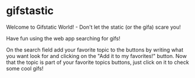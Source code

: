# gifstastic
Welcome to Gifstatic World! - Don't let the static (or the gifa) scare you!

Have fun using the web app searching for gifs!

On the search field add your favorite topic to the buttons by writing what you want look for and clicking on the "Add it to my favorites!" button. 
Now that the topic is part of your favorite topics buttons, just click on it to check some cool gifs!  